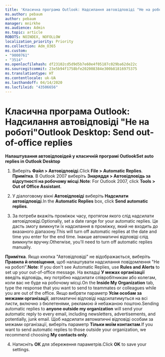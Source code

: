 ```yaml
---
title: 'Класична програма Outlook: Надсилання автовідповіді "Не на роботі"'
ms.author: pebaum
author: pebaum
manager: mnirkhe
ms.audience: Admin
ms.topic: article
ROBOTS: NOINDEX, NOFOLLOW
localization_priority: Priority
ms.collection: Adm_O365
ms.custom:
- "9000761"
- "3514"
ms.openlocfilehash: df23102cd5d9d5b7e60e4f05187c029ba62de22c
ms.sourcegitcommit: 23e5b94f1758bfe202008384e300b81816975375
ms.translationtype: HT
ms.contentlocale: uk-UA
ms.lasthandoff: 04/14/2020
ms.locfileid: "43506656"
---
```

# <a name="outlook-desktop-send-out-of-office-replies"></a><span data-ttu-id="99d63-102">Класична програма Outlook: Надсилання автовідповіді "Не на роботі"</span><span class="sxs-lookup"><span data-stu-id="99d63-102">Outlook Desktop: Send out-of-office replies</span></span>

<span data-ttu-id="99d63-103">**Налаштування автовідповідей у класичній програмі Outlook**</span><span class="sxs-lookup"><span data-stu-id="99d63-103">**Set auto replies in Outlook Desktop**</span></span>

1. <span data-ttu-id="99d63-104">Виберіть **Файл > Автовідповіді**.</span><span class="sxs-lookup"><span data-stu-id="99d63-104">Click **File > Automatic Replies**.</span></span> <span data-ttu-id="99d63-105">**Примітка**. В Outlook 2007 виберіть **Знаряддя > Автовідповідь за відсутності на робочому місці**.</span><span class="sxs-lookup"><span data-stu-id="99d63-105">**Note**: For Outlook 2007, click **Tools > Out of Office Assistant**.</span></span>

2. <span data-ttu-id="99d63-106">У діалоговому вікні **Автовідповіді** виберіть **Надсилати автовідповіді**.</span><span class="sxs-lookup"><span data-stu-id="99d63-106">In the **Automatic Replies** box, click **Send automatic replies**.</span></span>

3. <span data-ttu-id="99d63-107">За потреби вкажіть проміжок часу, протягом якого слід надсилати автовідповіді.</span><span class="sxs-lookup"><span data-stu-id="99d63-107">Optionally, set a date range for your automatic replies.</span></span> <span data-ttu-id="99d63-108">Це дасть змогу вимкнути їх надсилання в проміжку, який не входить до вказаного діапазону.</span><span class="sxs-lookup"><span data-stu-id="99d63-108">This will turn off automatic replies at the date and time you enter for the end time.</span></span> <span data-ttu-id="99d63-109">Інакше автоматичні відповіді слід вимкнути вручну.</span><span class="sxs-lookup"><span data-stu-id="99d63-109">Otherwise, you'll need to turn off automatic replies manually.</span></span>

<span data-ttu-id="99d63-110">**Примітка**. Якщо кнопка "Автовідповіді" не відображається, виберіть **Правила й оповіщення**, щоб налаштувати надсилання повідомлення "Не на роботі".</span><span class="sxs-lookup"><span data-stu-id="99d63-110">**Note**: If you don't see Automatic Replies, use **Rules and Alerts** to set up your out-of-office message.</span></span> <span data-ttu-id="99d63-111">На вкладці **У межах організації** введіть відповідь, яку потрібно надсилати співробітникам або колегам, коли вас не буде на робочому місці.</span><span class="sxs-lookup"><span data-stu-id="99d63-111">On the **Inside My Organization** tab, type the response that you want to send to teammates or colleagues while you are out of the office.</span></span> <span data-ttu-id="99d63-112">Якщо вибрвти параметр **Усім особам за межами організації**, автоматичні відповіді надсилатимуться на всі листи, включно з бюлетенями, рекламою й небажаною поштою.</span><span class="sxs-lookup"><span data-stu-id="99d63-112">Sending automatic replies to **anyone outside my organization** will send your automatic reply to every email, including newsletters, advertisements, and potentially, junk email.</span></span> <span data-ttu-id="99d63-113">Щоб надсилати автоматичні відповіді особам за межами організації, виберіть параметр **Тільки моїм контактам**.</span><span class="sxs-lookup"><span data-stu-id="99d63-113">If you want to send automatic replies to those outside your organization, we recommend choosing **My contacts only**.</span></span>

4. <span data-ttu-id="99d63-114">Натисніть **ОК** для збереження параметрів.</span><span class="sxs-lookup"><span data-stu-id="99d63-114">Click **OK** to save your settings.</span></span>
